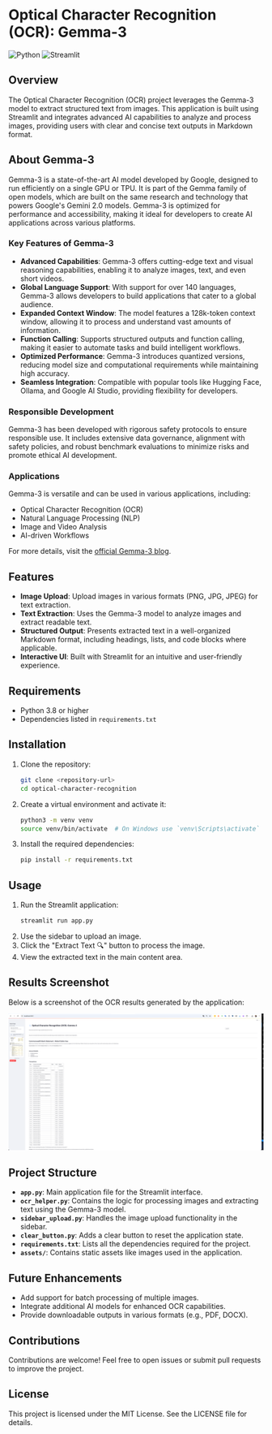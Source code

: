 # Optical Character Recognition (OCR): Gemma-3

![Python](https://img.shields.io/badge/python-3670A0?style=for-the-badge&logo=python&logoColor=ffdd54)
![Streamlit](https://img.shields.io/badge/Streamlit-%23FE4B4B.svg?style=for-the-badge&logo=streamlit&logoColor=white)

## Overview
The Optical Character Recognition (OCR) project leverages the Gemma-3 model to extract structured text from images. This application is built using Streamlit and integrates advanced AI capabilities to analyze and process images, providing users with clear and concise text outputs in Markdown format.

## About Gemma-3

Gemma-3 is a state-of-the-art AI model developed by Google, designed to run efficiently on a single GPU or TPU. It is part of the Gemma family of open models, which are built on the same research and technology that powers Google's Gemini 2.0 models. Gemma-3 is optimized for performance and accessibility, making it ideal for developers to create AI applications across various platforms.

### Key Features of Gemma-3
- **Advanced Capabilities**: Gemma-3 offers cutting-edge text and visual reasoning capabilities, enabling it to analyze images, text, and even short videos.
- **Global Language Support**: With support for over 140 languages, Gemma-3 allows developers to build applications that cater to a global audience.
- **Expanded Context Window**: The model features a 128k-token context window, allowing it to process and understand vast amounts of information.
- **Function Calling**: Supports structured outputs and function calling, making it easier to automate tasks and build intelligent workflows.
- **Optimized Performance**: Gemma-3 introduces quantized versions, reducing model size and computational requirements while maintaining high accuracy.
- **Seamless Integration**: Compatible with popular tools like Hugging Face, Ollama, and Google AI Studio, providing flexibility for developers.

### Responsible Development
Gemma-3 has been developed with rigorous safety protocols to ensure responsible use. It includes extensive data governance, alignment with safety policies, and robust benchmark evaluations to minimize risks and promote ethical AI development.

### Applications
Gemma-3 is versatile and can be used in various applications, including:
- Optical Character Recognition (OCR)
- Natural Language Processing (NLP)
- Image and Video Analysis
- AI-driven Workflows

For more details, visit the [official Gemma-3 blog](https://blog.google/technology/developers/gemma-3/).

## Features
- **Image Upload**: Upload images in various formats (PNG, JPG, JPEG) for text extraction.
- **Text Extraction**: Uses the Gemma-3 model to analyze images and extract readable text.
- **Structured Output**: Presents extracted text in a well-organized Markdown format, including headings, lists, and code blocks where applicable.
- **Interactive UI**: Built with Streamlit for an intuitive and user-friendly experience.

## Requirements
- Python 3.8 or higher
- Dependencies listed in `requirements.txt`

## Installation
1. Clone the repository:
   ```bash
   git clone <repository-url>
   cd optical-character-recognition
   ```
2. Create a virtual environment and activate it:
   ```bash
   python3 -m venv venv
   source venv/bin/activate  # On Windows use `venv\Scripts\activate`
   ```
3. Install the required dependencies:
   ```bash
   pip install -r requirements.txt
   ```

## Usage
1. Run the Streamlit application:
   ```bash
   streamlit run app.py
   ```
2. Use the sidebar to upload an image.
3. Click the "Extract Text 🔍" button to process the image.
4. View the extracted text in the main content area.

## Results Screenshot

Below is a screenshot of the OCR results generated by the application:

![OCR Results](./assets/Screenshot_2025-04-28_1.25.00_PM.png)

## Project Structure
- **`app.py`**: Main application file for the Streamlit interface.
- **`ocr_helper.py`**: Contains the logic for processing images and extracting text using the Gemma-3 model.
- **`sidebar_upload.py`**: Handles the image upload functionality in the sidebar.
- **`clear_button.py`**: Adds a clear button to reset the application state.
- **`requirements.txt`**: Lists all the dependencies required for the project.
- **`assets/`**: Contains static assets like images used in the application.

## Future Enhancements
- Add support for batch processing of multiple images.
- Integrate additional AI models for enhanced OCR capabilities.
- Provide downloadable outputs in various formats (e.g., PDF, DOCX).

## Contributions
Contributions are welcome! Feel free to open issues or submit pull requests to improve the project.

## License
This project is licensed under the MIT License. See the LICENSE file for details.